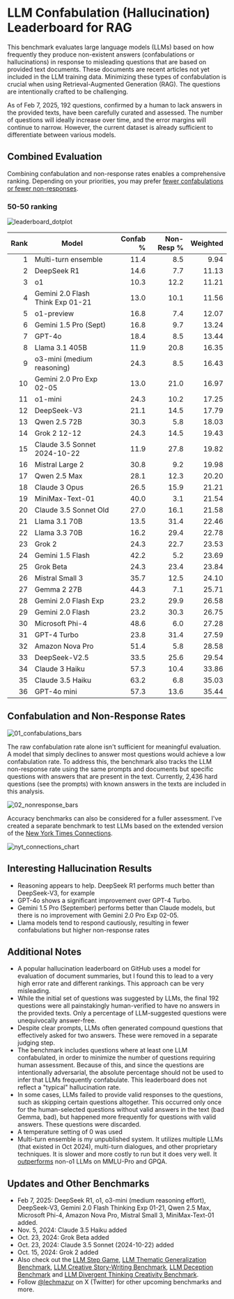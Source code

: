 # LLM Confabulation (Hallucination) Leaderboard for RAG

This benchmark evaluates large language models (LLMs) based on how frequently they produce non-existent answers (confabulations or hallucinations) in response to misleading questions that are based on provided text documents. These documents are recent articles not yet included in the LLM training data. Minimizing these types of confabulation is crucial when using Retrieval-Augmented Generation (RAG). The questions are intentionally crafted to be challenging.

As of Feb 7, 2025, 192 questions, confirmed by a human to lack answers in the provided texts, have been carefully curated and assessed. The number of questions will ideally increase over time, and the error margins will continue to narrow. However, the current dataset is already sufficient to differentiate between various models.

## Combined Evaluation
Combining confabulation and non-response rates enables a comprehensive ranking. Depending on your priorities, you may prefer [fewer confabulations or fewer non-responses](https://lechmazur.github.io/leaderboard1.html). 

### 50-50 ranking

![leaderboard_dotplot](https://github.com/user-attachments/assets/66320408-69cb-47ae-bdfc-38092bc4a9e3)

|Rank|Model|Confab %|Non-Resp %|Weighted|
|---:|---|---:|---:|---:|
|1|Multi-turn ensemble|11.4|8.5|9.94|
|2|DeepSeek R1|14.6|7.7|11.13|
|3|o1|10.3|12.2|11.21|
|4|Gemini 2.0 Flash Think Exp 01-21|13.0|10.1|11.56|
|5|o1-preview|16.8|7.4|12.07|
|6|Gemini 1.5 Pro (Sept)|16.8|9.7|13.24|
|7|GPT-4o|18.4|8.5|13.44|
|8|Llama 3.1 405B|11.9|20.8|16.35|
|9|o3-mini (medium reasoning)|24.3|8.5|16.43|
|10|Gemini 2.0 Pro Exp 02-05|13.0|21.0|16.97|
|11|o1-mini|24.3|10.2|17.25|
|12|DeepSeek-V3|21.1|14.5|17.79|
|13|Qwen 2.5 72B|30.3|5.8|18.03|
|14|Grok 2 12-12|24.3|14.5|19.43|
|15|Claude 3.5 Sonnet 2024-10-22|11.9|27.8|19.82|
|16|Mistral Large 2|30.8|9.2|19.98|
|17|Qwen 2.5 Max|28.1|12.3|20.20|
|18|Claude 3 Opus|26.5|15.9|21.21|
|19|MiniMax-Text-01|40.0|3.1|21.54|
|20|Claude 3.5 Sonnet Old|27.0|16.1|21.58|
|21|Llama 3.1 70B|13.5|31.4|22.46|
|22|Llama 3.3 70B|16.2|29.4|22.78|
|23|Grok 2|24.3|22.7|23.53|
|24|Gemini 1.5 Flash|42.2|5.2|23.69|
|25|Grok Beta|24.3|23.4|23.84|
|26|Mistral Small 3|35.7|12.5|24.10|
|27|Gemma 2 27B|44.3|7.1|25.71|
|28|Gemini 2.0 Flash Exp|23.2|29.9|26.58|
|29|Gemini 2.0 Flash|23.2|30.3|26.75|
|30|Microsoft Phi-4|48.6|6.0|27.28|
|31|GPT-4 Turbo|23.8|31.4|27.59|
|32|Amazon Nova Pro|51.4|5.8|28.58|
|33|DeepSeek-V2.5|33.5|25.6|29.54|
|34|Claude 3 Haiku|57.3|10.4|33.86|
|35|Claude 3.5 Haiku|63.2|6.8|35.03|
|36|GPT-4o mini|57.3|13.6|35.44|



## Confabulation and Non-Response Rates

![01_confabulations_bars](https://github.com/user-attachments/assets/abbe417c-c91e-4f22-8dc9-579c9d699cd0)

The raw confabulation rate alone isn't sufficient for meaningful evaluation. A model that simply declines to answer most questions would achieve a low confabulation rate. To address this, the benchmark also tracks the LLM non-response rate using the same prompts and documents but specific questions with answers that are present in the text. Currently, 2,436 hard questions (see the prompts) with known answers in the texts are included in this analysis.

![02_nonresponse_bars](https://github.com/user-attachments/assets/8528206a-0ab0-4a69-a174-75d3b219ce93)

Accuracy benchmarks can also be considered for a fuller assessment. I've created a separate benchmark to test LLMs based on the extended version of the [New York Times Connections](https://github.com/lechmazur/nyt-connections/).

![nyt_connections_chart](https://github.com/user-attachments/assets/080476e4-562c-47a4-ac1a-f34b7c05f22c)



## Interesting Hallucination Results
- Reasoning appears to help. DeepSeek R1 performs much better than DeepSeek-V3, for example
- GPT-4o shows a significant improvement over GPT-4 Turbo.
- Gemini 1.5 Pro (September) performs better than Claude models, but there is no improvement with Gemini 2.0 Pro Exp 02-05.
- Llama models tend to respond cautiously, resulting in fewer confabulations but higher non-response rates


## Additional Notes
- A popular hallucination leaderboard on GitHub uses a model for evaluation of document summaries, but I found this to lead to a very high error rate and different rankings. This approach can be very misleading.
- While the initial set of questions was suggested by LLMs, the final 192 questions were all painstakingly human-verified to have no answers in the provided texts. Only a percentage of LLM-suggested questions were unequivocally answer-free.
- Despite clear prompts, LLMs often generated compound questions that effectively asked for two answers. These were removed in a separate judging step.
- The benchmark includes questions where at least one LLM confabulated, in order to minimize the number of questions requiring human assessment. Because of this, and since the questions are intentionally adversarial, the absolute percentage should not be used to infer that LLMs frequently confabulate. This leaderboard does not reflect a "typical" hallucination rate.
- In some cases, LLMs failed to provide valid responses to the questions, such as skipping certain questions altogether. This occurred only once for the human-selected questions without valid answers in the text (bad Gemma, bad), but happened more frequently for questions with valid answers. These questions were discarded.
- A temperature setting of 0 was used
- Multi-turn ensemble is my unpublished system. It utilizes multiple LLMs (that existed in Oct 2024), multi-turn dialogues, and other proprietary techniques. It is slower and more costly to run but it does very well. It [outperforms](https://x.com/LechMazur/status/1828804485033992514/photo/1) non-o1 LLMs on MMLU-Pro and GPQA.


## Updates and Other Benchmarks
- Feb 7, 2025: DeepSeek R1, o1, o3-mini (medium reasoning effort), DeepSeek-V3, Gemini 2.0 Flash Thinking Exp 01-21, Qwen 2.5 Max, Microsoft Phi-4, Amazon Nova Pro, Mistral Small 3, MiniMax-Text-01 added.
- Nov. 5, 2024: Claude 3.5 Haiku added
- Oct. 23, 2024: Grok Beta added
- Oct. 23, 2024: Claude 3.5 Sonnet (2024-10-22) added
- Oct. 15, 2024: Grok 2 added
- Also check out the [LLM Step Game](https://github.com/lechmazur/step_game), [LLM Thematic Generalization Benchmark](https://github.com/lechmazur/generalization), [LLM Creative Story-Writing Benchmark](https://github.com/lechmazur/writing), [LLM Deception Benchmark](https://github.com/lechmazur/deception) and [LLM Divergent Thinking Creativity Benchmark](https://github.com/lechmazur/divergent).
- Follow [@lechmazur](https://x.com/LechMazur) on X (Twitter) for other upcoming benchmarks and more.

